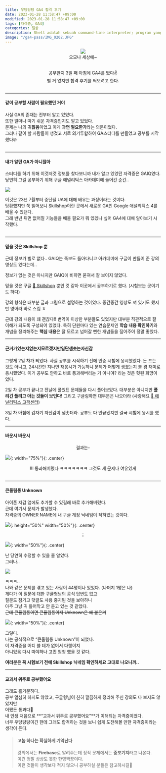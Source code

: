 ```yaml
---
title: 우당탕탕 GA4 합격 후기
date: 2023-01-28 11:58:47 +09:00
modified: 2023-01-28 11:58:47 +09:00
tags: [자격증, GA4]
categories: 일상
description: Shell adalah sebuah command-line interpreter; program yang berperan sebagai penerjemah perintah yang diinputkan oleh User yang melalui terminal, sehingga perintah tersebut bisa dimengerti oleh si Kernel.
image: "/ga4-pass/IMG_0202.JPG"
---
```


<center>
<figure>
<img src="https://user-images.githubusercontent.com/96712692/215484877-36698fd2-3acf-4f01-9a9b-49f0fba30d0d.JPG">

<figcaption>오모나 세상에~</figcaption>
</figure>

<br>
공부한지 3일 째 아침에 GA4를 땄다✌️<br>
별 거 없지만 합격 후기를 써보려고 한다.

</center>
<br>

---

#### 같이 공부할 사람이 필요했던 거야

사실 GA의 존재는 전부터 알고 있었다. <br>
또한 얼마나 따기 쉬운 자격증인지도 알고 있었다.<br>
문제는 나의 **귀찮음**이었고 이게 **과연 필요한가**라는 의문이었다.<br>
그러나 같이 할 사람들이 생겼고 서로 의기투합하여 GA스터디를 만들었고 공부를 시작했다🤓
<br>
&nbsp;

---

#### 내가 알던 GA가 아니잖아

스터디를 하기 위해 이것저것 정보를 찾다보니까 내가 알고 있었던 자격증은 GAIQ였다.<br>
당연히 그걸 공부하기 위해 구글 애널리틱스 아카데미에 들어간 순간..

![](https://velog.velcdn.com/images/uwriym/post/287821df-f433-4017-8e92-2b316462ce34/image.jpeg)

이것은 23년 7월부터 중단될 UA에 대해 배우는 과정이라는 것이다.<br>
당황했지만 쭉 읽어보니 Skillshop이란 곳에서 새로운 GA인 Google 애널리틱스 4를 배울 수 있댄다.<br>
그래 반년 뒤면 없어질 기능들을 배울 필요가 뭐 있겠나 싶어 GA4에 대해 알아보기 시작했다.
<br>
&nbsp;

---

#### 믿을 것은 Skillshop 뿐

근데 정보가 별로 없다..
GAIQ는 족보도 돌아다니고 아카데미에 구글이 만들어 준 강의 영상도 있다는데..

정보가 없는 것은 아니지만 GAIQ에 비하면 묻혀서 잘 보이지 않았다.

믿을 것은 구글 [🔗 Skillshop](https://skillshop.exceedlms.com/student/catalog/list?category_ids=6441-google-4) 뿐인 것 같아 이곳에서 공부하기로 했다.
(시험보는 곳이기도 하다)

강의 형식은 대부분 글과 그림으로 설명하는 것이었다.
중간중간 영상도 껴 있기도 했지만 영어라 바로 스킵 ㅎ

근데 강의 내용이 꽤 괜찮다!!
번역이 이상한 부분들도 있었지만 대부분 직관적으로 잘 이해가 되도록 구성되어 있었다.
특히 단원마다 있는 연습문제인 **학습 내용 확인하기**와 개념을 정리해주는 **핵심 내용**은 잘 모르고 넘어갈 뻔한 개념들을 짚어주어 정말 좋았다.

---

#### 근거가있는지없는지모르겠지만일단샘솟는자신감

그렇게 2일 차가 되었다.
사실 공부를 시작하기 전에 인증 시험에 응시했었다.
돈 드는 것도 아니고, 24시간만 지나면 재응시가 가능하니 문제가 어떻게 생겼는지 볼 겸 재미로 응시했었다.
이거 공부도 안하고 바로 통과해버리는 거 아니야? 라는 것은 헛된 희망이었다.

2일 차 공부가 끝나고 전날에 풀었던 문제들을 다시 풀어보았다.
대부분은 아니지만 **풀리긴 풀리고 아는 것들이 보인다!**
그리고 구글링하면 대부분은 나오더라 (사랑해요 [🔗 애널리틱스 고객센터](https://support.google.com/analytics/?hl=ko))

3일 차 아침에 갑자기 자신감이 샘솟더라.
공부도 다 안끝냈지만 결국 시험에 응시를 했다.

---

#### 바운시 바운시

<center>결과는-</center>

![](https://velog.velcdn.com/images/uwriym/post/59e4cc19-a220-45b6-94ab-8e8ac44b5b0a/image.jpeg){: width="75%"}{: .center}

<center>
!!!
통과해버렸다 ㅋㅋㅋㅋㅋㅋㅋ
그것도 세 문제나 여유있게
</center>
<br>

---

#### 큰울림통 Unknown

아이폰 지갑 앱에도 추가할 수 있길래 바로 추가해버렸다.<br>
근데 여기서 문제가 발생했다.<br>
자격증의 OWNER NAME에 내 구글 계정 닉네임이 적혀있는 것이다.

![](https://velog.velcdn.com/images/uwriym/post/5b81588e-bd0d-4b80-9ea7-4a8bc02aee6a/image.jpeg){: height="50%" width="50%"}{: .center}

<center>⋮</center>

![](https://i.ytimg.com/vi/ptIR3QBvF_g/maxresdefault.jpg){: width="50%"}{: .center}

난 당연히 수정할 수 있을 줄 알았다.<br>
그러나.. <br>

![](https://velog.velcdn.com/images/uwriym/post/977a3f1b-7dac-4a6a-a344-9e83c2d213fd/image.jpeg)

ㅋㅋㅋ..<br>
나와 같은 문제를 겪고 있는 사람이 44명이나 있었다. (나머지 1명은 나)<br>
게다가 이 질문에 대한 구글형님의 공식 답변도 없고<br>
질문도 잠기고 댓글도 사용 중지된 것을 보아하니<br>
아주 그냥 귀 틀어막고 안 듣고 있는 것 같았다.<br>
~~근데 큰울림통이면 큰울림통이지 Unknown은 왜 붙은겨~~

![](https://velog.velcdn.com/images/uwriym/post/4a7ffe5e-f6eb-4fb7-a128-8ba5c60f0879/image.jpeg){: width="50%"}{: .center}

그렇다.<br>
나는 공식적으로 “큰울림통 Unknown”이 되었다.<br>
이 자격증을 어디 쓸 데가 없어서 다행이지<br>
아니었음 다시 따야하나 고민 엄청 했을 것 같다.<br>

**여러분은 꼭 시험보기 전에 Skillshop 닉네임 확인하세요 고대로 나오니까..**

---

#### 교과서 위주로 공부했어요

그래도 홀가분하다.<br>
공부 열심히 하지도 않았고, 구글형님이 친히 깔끔하게 정리해 주신 강의도 다 보지도 않았지만<br>
어쨌든 통과다🤪<br>
내 인생 처음으로 **“교과서 위주로 공부했어요”**가 이해되는 자격증이었다.<br>
너무 우당탕탕이긴 한데 그래도 합격하는 것을 보니 쉽게 도전해볼 만한 자격증이라는 생각이 든다.
&nbsp;

> #### 고놈 하나는 확실하게 기억난다
>
> 강의에서는 **Firebase**로 알려주는데 정작 문제에서는 **중포기지**라고 나온다.<br>
> 이건 정말 상상도 못한 한영짝꿍이다.<br>
> 이런 것들이 생각보다 적지 않으니 공부하실 분들은 참고하시길🧐
